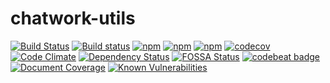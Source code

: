 chatwork-utils
===
[![Build Status](https://travis-ci.org/ntrv/chatwork-utils.svg?branch=master)](https://travis-ci.org/ntrv/chatwork-utils)
[![Build status](https://ci.appveyor.com/api/projects/status/b11cjdqn3ci0oktj/branch/master?svg=true)](https://ci.appveyor.com/project/Nate-River56/chatwork-utils/branch/master)
[![npm](https://img.shields.io/npm/v/chatwork-utils.svg)](https://www.npmjs.com/package/chatwork-utils)
[![npm](https://img.shields.io/npm/l/chatwork-utils.svg)](https://www.npmjs.com/package/chatwork-utils)
[![npm](https://img.shields.io/npm/dm/chatwork-utils.svg)](https://www.npmjs.com/package/chatwork-utils)
[![codecov](https://codecov.io/gh/Nate-River56/chatwork-utils/branch/master/graph/badge.svg)](https://codecov.io/gh/Nate-River56/chatwork-utils)
[![Code Climate](https://img.shields.io/codeclimate/github/Nate-River56/chatwork-utils.svg)](https://codeclimate.com/github/Nate-River56/chatwork-utils)
[![Dependency Status](https://www.versioneye.com/user/projects/58fce02cc2ef4238147e693d/badge.svg)](https://www.versioneye.com/user/projects/58fce02cc2ef4238147e693d)
[![FOSSA Status](https://app.fossa.io/api/projects/git%2Bhttps%3A%2F%2Fgithub.com%2FNate-River56%2Fchatwork-utils.svg?type=shield)](https://app.fossa.io/projects/git%2Bhttps%3A%2F%2Fgithub.com%2FNate-River56%2Fchatwork-utils?ref=badge_shield)
[![codebeat badge](https://codebeat.co/badges/a8ef7366-519a-450e-adcd-380e197376ca)](https://codebeat.co/projects/github-com-nate-river56-chatwork-utils-master)
[![Document Coverage](https://ntrv.github.io/chatwork-utils/badge.svg)](https://ntrv.github.io/chatwork-utils/)
[![Known Vulnerabilities](https://snyk.io/test/github/ntrv/chatwork-utils/badge.svg)](https://snyk.io/test/github/ntrv/chatwork-utils)
